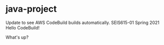 # java-project
Update to see AWS CodeBuild builds automatically.
SEIS615-01 Spring 2021 Hello CodeBuild!

What's up?
